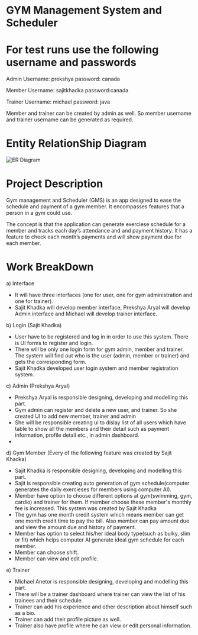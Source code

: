 # GYM Management System and Scheduler
# For test runs use the following username and passwords
  Admin Username: prekshya password: canada
  
  Member Username: sajitkhadka password:canada
  
  Trainer Username: michael password: java
  
  Member and trainer can be created by admin as well. So member username and trainer username can be generated as required.
  
# Entity RelationShip Diagram
![ER Diagram](https://github.com/2019-summer-db-java-itc5201-b/project-gms/blob/master/er-diagram.png)

# Project Description
Gym management and Scheduler (GMS) is an app designed to ease the schedule and payment of a gym member. It encompasses features that a person in a gym could use. 

The concept is that the application can generate exerciese schedule for a member and tracks each day’s attendance and and payment history. It has a feature to check each month’s payments and will show payment due for each member.

# Work BreakDown
a)	Interface
-	It will have three interfaces (one for user, one for gym administration and one for trainer).
-	Sajit Khadka will develop member interface, Prekshya Aryal will develop Admin interface and Michael will develop trainer interface.

b)	Login (Sajit Khadka)
-	User have to be registered and log in in order to use this system. There is UI forms to register and login.
-	There will be only one login form for gym admin, member and trainer. The system will find out who is the user (admin, member or trainer) and gets the corresponding form.
-	Sajit Khadka developed user login system and member registration system.

c)	Admin (Prekshya Aryal)
-	Prekshya Aryal is responsible designing, developing and modelling this part.
-	Gym admin can register and delete a new user, and trainer. So she created UI to add new member, trainer and admin
- She will be responsible creating ui to dislay list of all users which have table to show all the members and their detail such as payment information, profile detail etc., in admin dashboard.
-	
d)	Gym Member (Every of the following feature was created by Sajit Khadka)
-	Sajit Khadka is responsible designing, developing and modelling this part.
- Sajit is responsible creating auto generation of gym schedule(computer generates the daily exercieses for members using computer AI).
-	Member have option to choose different options at gym(swimming, gym, cardio) and trainer for them. If member choose these member's monthly fee is increased. This system was created by Sajit Khadka 
-	The gym has one month credit system which means member can get one month credit time to pay the bill. Also member can pay amount due and view the amount due and history of payment.
-	Member has option to select his/her ideal body type(such as bulky, slim or fit) which helps computer AI generate ideal gym schedule for each member.
-	Member can choose shift.
-	Member can view and edit profile.

e)	Trainer
-	Michael Anetor is responsible designing, developing and modelling this part.
-	There will be a trainer dashboard where trainer can view the list of his trainees and their schedule.
-	Trainer can add his experience and other description about himself such as a bio.
-	Trainer can add their profile picture as well.
-	Trainer also have profile where he can view or edit personal information.


